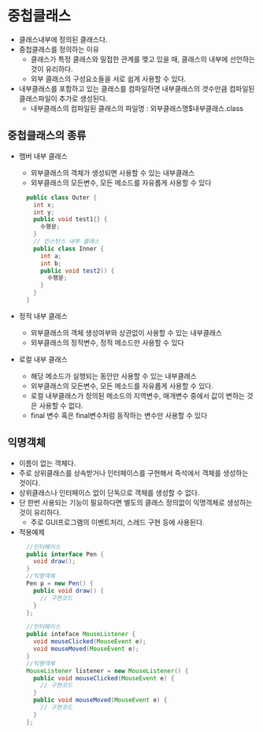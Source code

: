 # 중첩클래스
- 클래스내부에 정의된 클래스다.
- 중첩클래스를 정의하는 이유
  + 클래스가 특정 클래스와 밀접한 관계를 맺고 있을 때, 클래스의 내부에 선언하는 것이 유리하다. 
  + 외부 클래스의 구성요소들을 서로 쉽게 사용할 수 있다.
- 내부클래스를 포함하고 있는 클래스를 컴파일하면 내부클래스의 갯수만큼 컴파일된 클래스파일이 추가로 생성된다.
  + 내부클래스의 컴파일된 클래스의 파일명 : 외부클래스명$내부클래스.class

## 중첩클래스의 종류
- 멤버 내부 클래스 
  + 외부클래스의 객체가 생성되면 사용할 수 있는 내부클래스
  + 외부클래스의 모든변수, 모든 메소드를 자유롭게 사용할 수 있다
  ```java
    public class Outer {
      int x;
      int y;
      public void test1{} {
        수행문;
      }
      // 인스턴스 내부 클래스
      public class Inner {
        int a;
        int b;
        public void test2() {
          수행문;
        }
      }      
    }
  ```
- 정적 내부 클래스
  + 외부클래스의 객체 생성여부와 상관없이 사용할 수 있는 내부클래스
  + 외부클래스의 정적변수, 정적 메소드만 사용할 수 있다
  
- 로컬 내부 클래스
  + 해당 메소드가 실행되는 동안만 사용할 수 있는 내부클래스
  + 외부클래스의 모든변수, 모든 메소드를 자유롭게 사용할 수 있다.
  + 로컬 내부클래스가 정의된 메소드의 지역변수, 매개변수 중에서 값이 변하는 것은 사용할 수 없다.
  + final 변수 혹은 final변수처럼 동작하는 변수만 사용할 수 있다

## 익명객체
- 이름이 없는 객체다.
- 주로 상위클래스를 상속받거나 인터페이스를 구현해서 즉석에서 객체를 생성하는 것이다.
- 상위클래스나 인터페이스 없이 단독으로 객체를 생성할 수 없다.
- 단 한번 사용되는 기능이 필요하다면 별도의 클래스 정의없이 익명객체로 생성하는 것이 유리하다.
  + 주로 GUI프로그램의 이벤트처리, 스레드 구현 등에 사용된다.
- 적용예제
  ```java
    //인터페이스
    public interface Pen {
      void draw();
    }
    //익명객체 
    Pen p = new Pen() {
      public void draw() {
        // 구현코드
      }
    };
  ```
  ```java	
    //인터페이스
    public inteface MouseListener {
      void mouseClicked(MouseEvent e);
      void mouseMoved(MouseEvent e);
    }
    //익명객체
    MouseListener listener = new MouseListener() {
      public void mouseClicked(MouseEvent e) {
        // 구현코드
      }
      public void mouseMoved(MouseEvent e) {
        // 구현코드
      }
    };
  ```
